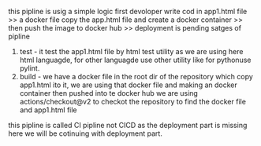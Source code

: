 this pipline is usig a simple logic 
first devoloper write cod in app1.html file >> a docker file copy the app.html file and create a docker container >> then push the image to docker hub >> deployment is pending 
satges of pipline 

1. test - it test the app1.html file by html test utility as we are using here html languagde, for other languagde use other utility like for pythonuse pylint.
2. build - we have a docker file in the root dir of the repository which copy app1.html ito it, we are using that docker file and making an docker container then pushed into te docker hub
   we are using actions/checkout@v2 to checkot the repository to find the docker file and app1.html file

this pipline is called CI pipline not CICD as the deployment part is missing here we will be cotinuing with deployment part.
